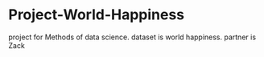 # Project-World-Happiness
project for Methods of data science. dataset is world happiness. partner is Zack
